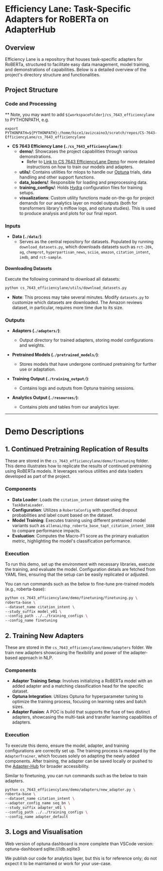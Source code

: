 # Efficiency Lane: Task-Specific Adapters for RoBERTa on AdapterHub

## Overview
Efficiency Lane is a repository that houses task-specific adapters for RoBERTa, structured to facilitate easy data management, model training, and demonstrations of capabilities. Below is a detailed overview of the project's directory structure and functionalities.

## Project Structure

### Code and Processing
** Note, you may want to add `${workspaceFolder}/cs_7643_efficiencylane` to PYTHONPATH, e.g.

`export PYTHONPATH=${PYTHONPATH}:/home/hice1/avizcaino3/scratch/repos/CS-7643-EfficiencyLane/cs_7643_efficiencylane`

- **CS 7643 Efficiency Lane (`./cs_7643_efficiencylane/`)**:
  - **demo/**: Showcases the project capabilities through various demonstrations.
    - Refer to [Link to CS 7643 EfficiencyLane Demo](cs_7643_efficiencylane/demo/README.md) for more detailed instructions on how to train our models and adapters.
  - **utils/**: Contains utilities for mlops to handle our [Optuna](https://github.com/optuna/optuna) trials, data handling and other support functions.
  - **data_loaders/**: Responsible for loading and preprocessing data.
  - **training_configs/**: Holds [Hydra](https://github.com/facebookresearch/hydra) configuration files for training setups.
  - **visualizations**: Custom utility functions made on-the-go for project demands for our analytics layer on model outputs (both for transformers library's mlflow logs, and optuna studies). This is used to produce analysis and plots for our final report.

### Inputs
- **Data (`./data/`)**:
  - Serves as the central repository for datasets. Populated by running `download_datasets.py`, which downloads datasets such as `rct-20k`, `ag`, `chemprot`, `hyperpartisan_news`, `sciie`, `amazon`, `citation_intent`, `imdb`, and `rct-sample`.

#### Downloading Datasets
Execute the following command to download all datasets:
```bash
python cs_7643_efficiencylane/utils/download_datasets.py
```
- **Note**: This process may take several minutes. Modify `datasets.py` to customize which datasets are downloaded. The Amazon reviews dataset, in particular, requires more time due to its size.

### Outputs
- **Adapters (`./adapters/`)**:
  - Output directory for trained adapters, storing model configurations and weights.
  
- **Pretrained Models (`./pretrained_models/`)**:
  - Stores models that have undergone continued pretraining for further use or adaptation.

- **Training Output (`./training_output/`)**:
  - Contains logs and outputs from Optuna training sessions.

- **Analytics Output (`./resources/`)**:
  - Contains plots and tables from our analytics layer.
---

# Demo Descriptions

## 1. Continued Pretraining Replication of Results

These are stored in the `cs_7643_efficiencylane/demo/finetuning` folder. This demo illustrates how to replicate the results of continued pretraining using RoBERTa models. It leverages various utilities and data loaders developed as part of the project.

### Components
- **Data Loader**: Loads the `citation_intent` dataset using the `TaskDataLoader`.
- **Configuration**: Utilizes a `RobertaConfig` with specified dropout probabilities and label count based on the dataset.
- **Model Training**: Executes training using different pretrained model variants such as `allenai/dsp_roberta_base_tapt_citation_intent_1688` to compare performance impacts.
- **Evaluation**: Computes the Macro-F1 score as the primary evaluation metric, highlighting the model's classification performance.

### Execution
To run this demo, set up the environment with necessary libraries, execute the training, and evaluate the model. Configuration details are fetched from YAML files, ensuring that the setup can be easily replicated or adjusted.

You can run commands such as the below to fine-tune pre-trained models (e.g., roberta-base):

  ```bash
  python cs_7643_efficiencylane/demo/finetuning/finetuning.py \
  roberta-base \
  --dataset_name citation_intent \
  --study_suffix model_v01 \
  --config_path ../../training_configs \
  --config_name finetuning
  ```

## 2. Training New Adapters

These are stored in the `cs_7643_efficiencylane/demo/adapters` folder. We train new adapters showcasing the flexibility and power of the adapter-based approach in NLP.

### Components
- **Adapter Training Setup**: Involves initializing a RoBERTa model with an added adapter and a matching classification head for the specific dataset.
- **Optuna Integration**: Utilizes Optuna for hyperparameter tuning to optimize the training process, focusing on learning rates and batch sizes.
- **Adapter Fusion**: A POC is build that supports the fuse of two distinct adapters, showcasing the multi-task and transfer learning capabilities of adapters.

### Execution
To execute this demo, ensure the model, adapter, and training configurations are correctly set up. The training process is managed by the `AdapterTrainer`, which focuses solely on adapting the newly added components. After training, the adapter can be saved locally or pushed to the [Adapter-Hub](https://adapterhub.ml/) for broader accessibility.

Similar to finetuning, you can run commands such as the below to train adapters.

  ```bash
  python cs_7643_efficiencylane/demo/adapters/new_adapter.py \
  roberta-base \
  --dataset_name citation_intent \
  --adapter_config_name seq_bn \
  --study_suffix adapter_v01 \
  --config_path ../../training_configs \
  --config_name adapter_default
  ```


## 3. Logs and Visualisation
Web version of optuna dashboard is more complete than VSCode version:
optuna-dashboard sqlite:///db.sqlite3

We publish our code for analytics layer, but this is for reference only; do not expect it to be maintained or work for your use-case.
